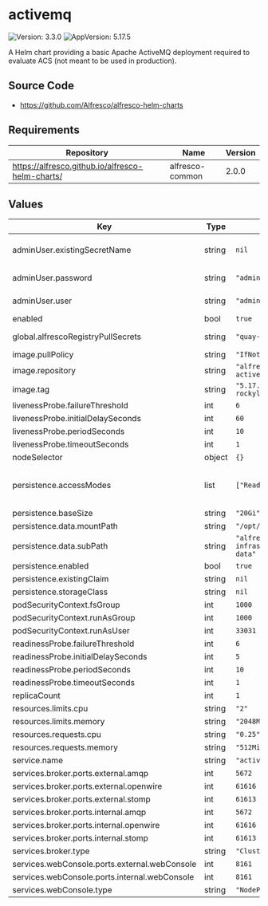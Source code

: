 # activemq

![Version: 3.3.0](https://img.shields.io/badge/Version-3.3.0-informational?style=flat-square) ![AppVersion: 5.17.5](https://img.shields.io/badge/AppVersion-5.17.5-informational?style=flat-square)

A Helm chart providing a basic Apache ActiveMQ deployment required to evaluate ACS (not meant to be used in production).

## Source Code

* <https://github.com/Alfresco/alfresco-helm-charts>

## Requirements

| Repository | Name | Version |
|------------|------|---------|
| https://alfresco.github.io/alfresco-helm-charts/ | alfresco-common | 2.0.0 |

## Values

| Key | Type | Default | Description |
|-----|------|---------|-------------|
| adminUser.existingSecretName | string | `nil` | An existing kubernetes secret that contains BROKER_USERNAME and BROKER_PASSWORD keys to override the default user credentials |
| adminUser.password | string | `"admin"` | Password for the default user with administrative privileges |
| adminUser.user | string | `"admin"` | Username for the default user with administrative privileges |
| enabled | bool | `true` |  |
| global.alfrescoRegistryPullSecrets | string | `"quay-registry-secret"` | Authenticate to image registry before pulling by providing an existing secret of type kubernetes.io/dockerconfigjson |
| image.pullPolicy | string | `"IfNotPresent"` |  |
| image.repository | string | `"alfresco/alfresco-activemq"` |  |
| image.tag | string | `"5.17.5-jre17-rockylinux8"` |  |
| livenessProbe.failureThreshold | int | `6` |  |
| livenessProbe.initialDelaySeconds | int | `60` |  |
| livenessProbe.periodSeconds | int | `10` |  |
| livenessProbe.timeoutSeconds | int | `1` |  |
| nodeSelector | object | `{}` |  |
| persistence.accessModes | list | `["ReadWriteOnce"]` | defines type of access required by the persistent volume [Access_Modes] (https://kubernetes.io/docs/concepts/storage/persistent-volumes/#access-modes) |
| persistence.baseSize | string | `"20Gi"` |  |
| persistence.data.mountPath | string | `"/opt/activemq/data"` |  |
| persistence.data.subPath | string | `"alfresco-infrastructure/activemq-data"` |  |
| persistence.enabled | bool | `true` |  |
| persistence.existingClaim | string | `nil` |  |
| persistence.storageClass | string | `nil` |  |
| podSecurityContext.fsGroup | int | `1000` |  |
| podSecurityContext.runAsGroup | int | `1000` |  |
| podSecurityContext.runAsUser | int | `33031` |  |
| readinessProbe.failureThreshold | int | `6` |  |
| readinessProbe.initialDelaySeconds | int | `5` |  |
| readinessProbe.periodSeconds | int | `10` |  |
| readinessProbe.timeoutSeconds | int | `1` |  |
| replicaCount | int | `1` |  |
| resources.limits.cpu | string | `"2"` |  |
| resources.limits.memory | string | `"2048Mi"` |  |
| resources.requests.cpu | string | `"0.25"` |  |
| resources.requests.memory | string | `"512Mi"` |  |
| service.name | string | `"activemq"` |  |
| services.broker.ports.external.amqp | int | `5672` |  |
| services.broker.ports.external.openwire | int | `61616` |  |
| services.broker.ports.external.stomp | int | `61613` |  |
| services.broker.ports.internal.amqp | int | `5672` |  |
| services.broker.ports.internal.openwire | int | `61616` |  |
| services.broker.ports.internal.stomp | int | `61613` |  |
| services.broker.type | string | `"ClusterIP"` |  |
| services.webConsole.ports.external.webConsole | int | `8161` |  |
| services.webConsole.ports.internal.webConsole | int | `8161` |  |
| services.webConsole.type | string | `"NodePort"` |  |
